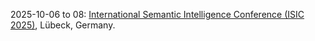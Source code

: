 2025-10-06 to 08: [International Semantic Intelligence Conference (ISIC 2025)](https://www.ifis.uni-luebeck.de/~groppe/isic/ "Focuses on semantic intelligence, covering knowledge graphs, natural language processing, and ontology engineering. Topics include semantic web technologies, machine learning for semantics, and applications in data integration and AI, emphasizing computational frameworks."), Lübeck, Germany.

